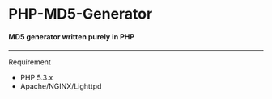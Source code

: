 PHP-MD5-Generator
=================

#### MD5 generator written purely in PHP
---


Requirement


* PHP 5.3.x
* Apache/NGINX/Lighttpd
